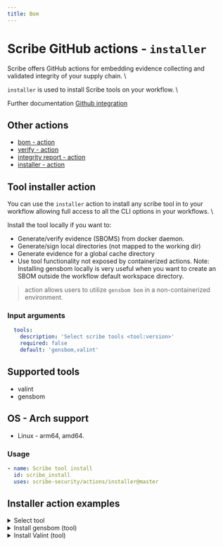 ```yaml
---
title: Bom
---
```

# Scribe GitHub actions - `installer`
Scribe offers GitHub actions for embedding evidence collecting and validated integrity of your supply chain. \

`installer` is used to install Scribe tools on your workflow. \

Further documentation [Github integration](https://scribe-security.netlify.app/docs/ci-integrations/github/)

## Other actions
* [bom - action](https://github.com/scribe-security/action-bom/README.md)
* [verify - action](https://github.com/scribe-security/action-verify/README.md)
* [integrity report - action](https://github.com/scribe-security/action-report/README.md)
* [installer - action](https://github.com/scribe-security/action-installer/README.md)

## Tool installer action
You can use the `installer` action to install any scribe tool in to your workflow allowing full access to all the CLI options in your workflows. \

Install the tool locally if you want to:
- Generate/verify evidence (SBOMS) from docker daemon.
- Generate/sign local directories (not mapped to the working dir)
- Generate evidence for a global cache directory
- Use tool functionality not exposed by containerized actions.
Note: Installing gensbom locally is very useful when you want to create an SBOM outside the workflow default workspace directory.

> action allows users to utilize `gensbom bom` in a non-containerized environment.

### Input arguments
```yaml
  tools:
    description: 'Select scribe tools <tool:version>'
    required: false
    default: 'gensbom,valint'
```

## Supported tools
* valint
* gensbom

## OS - Arch support
* Linux - arm64, amd64.

### Usage
```YAML
- name: Scribe tool install
  id: scribe_install
  uses: scribe-security/actions/installer@master
```

## Installer action examples

<details>
  <summary> Select tool </summary>

```YAML
- name: Gensbom install
  id: gensbom_install
  uses: scribe-security/actions/installer@master
  with:
    tools: gensbom
``` 

```YAML
- name: Gensbom install
  id: gensbom_install
  uses: scribe-security/actions/installer@master
  with:
    tools: valint
``` 
</details>

<details>
  <summary> Install gensbom (tool) </summary>

Install gensbom as a tool
```YAML
- name: install gensbom
  uses: scribe-security/actions/gensbom/installer@master

- name: gensbom run
  run: |
    gensbom --version
    gensbom bom busybox:latest -vv
``` 
</details>

<details>
  <summary> Install Valint (tool) </summary>

Install Valint as a tool
```YAML
- name: install gensbom
  uses: scribe-security/actions/gensbom/installer@master
  with:
    tool: valint

- name: valint run
  run: |
    valint --version
    valint report --scribe.client-id $SCRIBE_CLIENT_ID $SCRIBE_CLIENT_SECRET
``` 
</details>

